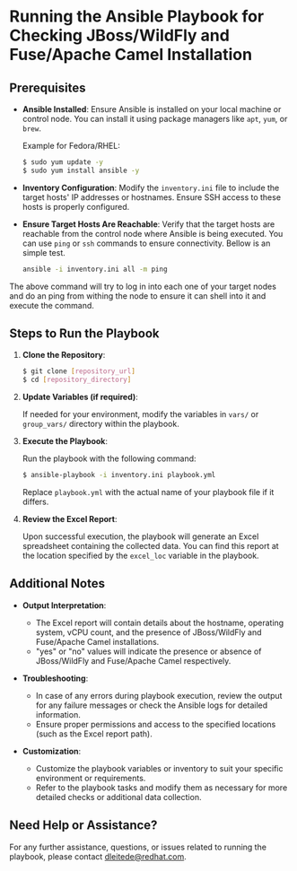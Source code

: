 
# Running the Ansible Playbook for Checking JBoss/WildFly and Fuse/Apache Camel Installation


## Prerequisites

- **Ansible Installed**: Ensure Ansible is installed on your local machine or control node. You can install it using package managers like `apt`, `yum`, or `brew`.
  
  Example for Fedora/RHEL:
  ```bash
  $ sudo yum update -y
  $ sudo yum install ansible -y
  ```

- **Inventory Configuration**: Modify the `inventory.ini` file to include the target hosts' IP addresses or hostnames. Ensure SSH access to these hosts is properly configured.


- **Ensure Target Hosts Are Reachable**: Verify that the target hosts are reachable from the control node where Ansible is being executed. You can use `ping` or `ssh` commands to ensure connectivity. Bellow is an simple test.

  ```bash
  ansible -i inventory.ini all -m ping
  ``` 
The above command will try to log in into each one of your target nodes and do an ping from withing the node to ensure it can shell into it and execute the command. 


## Steps to Run the Playbook

1. **Clone the Repository**:
   
   ```bash
   $ git clone [repository_url]
   $ cd [repository_directory]
   ```

2. **Update Variables (if required)**:
   
   If needed for your environment, modify the variables in `vars/` or `group_vars/` directory within the playbook.

3. **Execute the Playbook**:

   Run the playbook with the following command:

   ```bash
   $ ansible-playbook -i inventory.ini playbook.yml
   ```

   Replace `playbook.yml` with the actual name of your playbook file if it differs.

4. **Review the Excel Report**:

   Upon successful execution, the playbook will generate an Excel spreadsheet containing the collected data. You can find this report at the location specified by the `excel_loc` variable in the playbook.

## Additional Notes

- **Output Interpretation**:
  - The Excel report will contain details about the hostname, operating system, vCPU count, and the presence of JBoss/WildFly and Fuse/Apache Camel installations.
  - "yes" or "no" values will indicate the presence or absence of JBoss/WildFly and Fuse/Apache Camel respectively.

- **Troubleshooting**:
  - In case of any errors during playbook execution, review the output for any failure messages or check the Ansible logs for detailed information.
  - Ensure proper permissions and access to the specified locations (such as the Excel report path).

- **Customization**:
  - Customize the playbook variables or inventory to suit your specific environment or requirements.
  - Refer to the playbook tasks and modify them as necessary for more detailed checks or additional data collection.

## Need Help or Assistance?

For any further assistance, questions, or issues related to running the playbook, please contact dleitede@redhat.com.